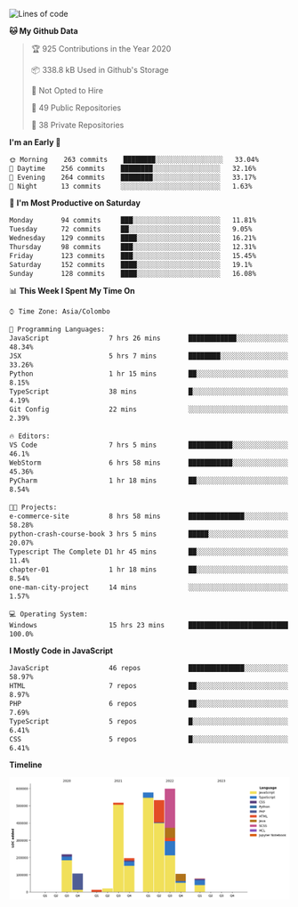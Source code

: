 
<!--START_SECTION:waka-->
![Lines of code](https://img.shields.io/badge/From%20Hello%20World%20I%27ve%20Written-2.2%20million%20lines%20of%20code-blue)

**🐱 My Github Data** 

> 🏆 925 Contributions in the Year 2020
 > 
> 📦 338.8 kB Used in Github's Storage 
 > 
> 🚫 Not Opted to Hire
 > 
> 📜 49 Public Repositories
 > 
> 🔑 38 Private Repositories 

**I'm an Early 🐤** 

```text
🌞 Morning    263 commits    ████████░░░░░░░░░░░░░░░░░   33.04% 
🌆 Daytime    256 commits    ████████░░░░░░░░░░░░░░░░░   32.16% 
🌃 Evening    264 commits    ████████░░░░░░░░░░░░░░░░░   33.17% 
🌙 Night      13 commits     ░░░░░░░░░░░░░░░░░░░░░░░░░   1.63%

```
📅 **I'm Most Productive on Saturday** 

```text
Monday       94 commits     ███░░░░░░░░░░░░░░░░░░░░░░   11.81% 
Tuesday      72 commits     ██░░░░░░░░░░░░░░░░░░░░░░░   9.05% 
Wednesday    129 commits    ████░░░░░░░░░░░░░░░░░░░░░   16.21% 
Thursday     98 commits     ███░░░░░░░░░░░░░░░░░░░░░░   12.31% 
Friday       123 commits    ███░░░░░░░░░░░░░░░░░░░░░░   15.45% 
Saturday     152 commits    ████░░░░░░░░░░░░░░░░░░░░░   19.1% 
Sunday       128 commits    ████░░░░░░░░░░░░░░░░░░░░░   16.08%

```


📊 **This Week I Spent My Time On** 

```text
⌚︎ Time Zone: Asia/Colombo

💬 Programming Languages: 
JavaScript               7 hrs 26 mins       ████████████░░░░░░░░░░░░░   48.34% 
JSX                      5 hrs 7 mins        ████████░░░░░░░░░░░░░░░░░   33.26% 
Python                   1 hr 15 mins        ██░░░░░░░░░░░░░░░░░░░░░░░   8.15% 
TypeScript               38 mins             █░░░░░░░░░░░░░░░░░░░░░░░░   4.19% 
Git Config               22 mins             ░░░░░░░░░░░░░░░░░░░░░░░░░   2.39%

🔥 Editors: 
VS Code                  7 hrs 5 mins        ███████████░░░░░░░░░░░░░░   46.1% 
WebStorm                 6 hrs 58 mins       ███████████░░░░░░░░░░░░░░   45.36% 
PyCharm                  1 hr 18 mins        ██░░░░░░░░░░░░░░░░░░░░░░░   8.54%

🐱‍💻 Projects: 
e-commerce-site          8 hrs 58 mins       ██████████████░░░░░░░░░░░   58.28% 
python-crash-course-book 3 hrs 5 mins        █████░░░░░░░░░░░░░░░░░░░░   20.07% 
Typescript The Complete D1 hr 45 mins        ██░░░░░░░░░░░░░░░░░░░░░░░   11.4% 
chapter-01               1 hr 18 mins        ██░░░░░░░░░░░░░░░░░░░░░░░   8.54% 
one-man-city-project     14 mins             ░░░░░░░░░░░░░░░░░░░░░░░░░   1.57%

💻 Operating System: 
Windows                  15 hrs 23 mins      █████████████████████████   100.0%

```

**I Mostly Code in JavaScript** 

```text
JavaScript               46 repos            ██████████████░░░░░░░░░░░   58.97% 
HTML                     7 repos             ██░░░░░░░░░░░░░░░░░░░░░░░   8.97% 
PHP                      6 repos             ██░░░░░░░░░░░░░░░░░░░░░░░   7.69% 
TypeScript               5 repos             █░░░░░░░░░░░░░░░░░░░░░░░░   6.41% 
CSS                      5 repos             █░░░░░░░░░░░░░░░░░░░░░░░░   6.41%

```


**Timeline**

![Chart not found](https://github.com/ccweerasinghe1994/ccweerasinghe1994/blob/master/charts/bar_graph.png) 


<!--END_SECTION:waka-->
